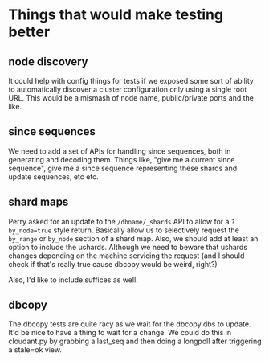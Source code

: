 Things that would make testing better
=====================================

node discovery
--------------

It could help with config things for tests if we exposed some sort of
ability to automatically discover a cluster configuration only using a
single root URL. This would be a mismash of node name, public/private
ports and the like.


since sequences
---------------

We need to add a set of APIs for handling since sequences, both in generating
and decoding them. Things like, "give me a current since sequence", give me
a since sequence representing these shards and update sequences, etc etc.


shard maps
----------

Perry asked for an update to the `/dbname/_shards` API to allow for a
`?by_node=true` style return. Basically allow us to selectively request
the `by_range` or `by_node` section of a shard map. Also, we should add
at least an option to include the ushards. Although we need to beware that
ushards changes depending on the machine servicing the request (and I should
check if that's really true cause dbcopy would be weird, right?)


Also, I'd like to include suffices as well.


dbcopy
------

The dbcopy tests are quite racy as we wait for the dbcopy dbs to update. It'd
be nice to have a thing to wait for a change. We could do this in cloudant.py
by grabbing a last\_seq and then doing a longpoll after triggering a stale=ok
view.

